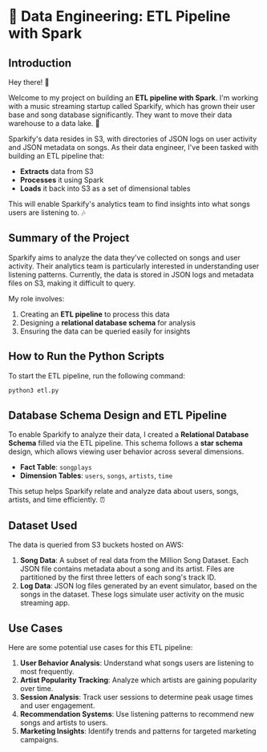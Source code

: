 # 🎵 Data Engineering: ETL Pipeline with Spark

## Introduction

Hey there! 👋

Welcome to my project on building an **ETL pipeline with Spark**. I'm working with a music streaming startup called Sparkify, which has grown their user base and song database significantly. They want to move their data warehouse to a data lake. 🌊

Sparkify's data resides in S3, with directories of JSON logs on user activity and JSON metadata on songs. As their data engineer, I've been tasked with building an ETL pipeline that:

- **Extracts** data from S3
- **Processes** it using Spark
- **Loads** it back into S3 as a set of dimensional tables

This will enable Sparkify's analytics team to find insights into what songs users are listening to. 🎶

## Summary of the Project

Sparkify aims to analyze the data they've collected on songs and user activity. Their analytics team is particularly interested in understanding user listening patterns. Currently, the data is stored in JSON logs and metadata files on S3, making it difficult to query.

My role involves:

1. Creating an **ETL pipeline** to process this data
2. Designing a **relational database schema** for analysis
3. Ensuring the data can be queried easily for insights

## How to Run the Python Scripts

To start the ETL pipeline, run the following command:

```bash
python3 etl.py
```

## Database Schema Design and ETL Pipeline

To enable Sparkify to analyze their data, I created a **Relational Database Schema** filled via the ETL pipeline. This schema follows a **star schema** design, which allows viewing user behavior across several dimensions. 

- **Fact Table**: `songplays`
- **Dimension Tables**: `users`, `songs`, `artists`, `time`

This setup helps Sparkify relate and analyze data about users, songs, artists, and time efficiently. ⏰

## Dataset Used

The data is queried from S3 buckets hosted on AWS:

1. **Song Data**: A subset of real data from the Million Song Dataset. Each JSON file contains metadata about a song and its artist. Files are partitioned by the first three letters of each song's track ID.
2. **Log Data**: JSON log files generated by an event simulator, based on the songs in the dataset. These logs simulate user activity on the music streaming app.

## Use Cases

Here are some potential use cases for this ETL pipeline:

1. **User Behavior Analysis**: Understand what songs users are listening to most frequently.
2. **Artist Popularity Tracking**: Analyze which artists are gaining popularity over time.
3. **Session Analysis**: Track user sessions to determine peak usage times and user engagement.
4. **Recommendation Systems**: Use listening patterns to recommend new songs and artists to users.
5. **Marketing Insights**: Identify trends and patterns for targeted marketing campaigns.

